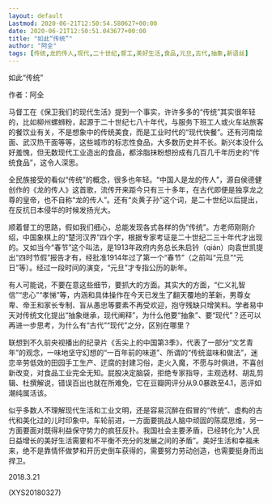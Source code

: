 ```yaml
---
layout: default
Lastmod: 2020-06-21T12:50:54.580627+00:00
date: 2020-06-21T12:50:51.043677+00:00
title: "如此“传统”"
author: "阿全"
tags: [传统,龙的传人,现代,二十世纪,督工,美好生活,食品,元旦,古代,抽象,新语丝]
---
```


如此“传统”

作者：阿全

马督工在《保卫我们的现代生活》提到一个事实，许许多多的“传统”其实很年轻的，比如柳州螺蛳粉，起源于二十世纪七八十年代，与服务下班工人或火车站旅客的餐饮业有关，不是想象中的传统美食，而是工业时代的“现代快餐”。还有河南烩面、武汉热干面等等，这些城市的标志性食品，大多数历史并不长。新兴本没什么好羞愧，但无数现代工业造出的食品，都涂脂抹粉想扮成有几百几千年历史的“传统食品”，这令人深思。

全民族接受的看似“传统”的概念，很多也年轻。“中国人是龙的传人”，源自侯德健创作的《龙的传人》这首歌，流传开来距今只有三十多年，在古代即便是独享龙之尊的皇帝，也不自称“龙的传人”。还有“炎黄子孙”这个词，是二十世纪以后提出，在反抗日本侵华的时候发扬光大。

顺着督工的思路，假如我们细心，总能发现各式各样的伪“传统”。方老师刚刚介绍，中国象棋上的“楚河汉界”四个字，根据专家考证是二十世纪二三十年代才出现的。又如当今“春节”这个叫法，是1913年政府内务总长朱启钤（qián）向袁世凯提出“四时节假”报告才有，经批准1914年过了第一个“春节”（之前叫“元旦”“元日”等）。经过一段时间的演变，“元旦”才专指公历的新年。

有人可能说，不要在意这些细节，要抓大的方面。其实大的方面，“仁义礼智信”“忠心”“孝悌”等，内涵和具体操作在今天已发生了翻天覆地的革新，男尊女卑、帝王和家长专制、盲从愚忠等要素不再受欢迎，抱守残缺只增笑料。学者易中天对传统文化提出“抽象继承，现代阐释”，为什么他要“抽象”、要“现代”？还可以再进一步思考，为什么有“古代”“现代”之分，区别在哪里？

联想到不久前央视播出的纪录片《舌尖上的中国第3季》，代表了一部分“文艺青年”的观念，一味地坚守幻想的“一百年前的味道”、所谓的“传统滋味和做法”，迷恋辛劳低效的田园手工生产、迂腐的封建习俗，走火入魔，不愿与时俱进，不喜创新改变，对食品工业完全无知。屁股决定脑袋，拒绝专家指导，主观选材、胡乱剪辑、杜撰解说，错误百出也就在所难免，它在豆瓣网评分从9.0暴跌至4.1，恶评如潮纯属活该。

似乎多数人不理解现代生活和工业文明，还是容易沉醉在假冒的“传统”、虚构的古代和美化过的儿时印象中。车轮前进，一方面要挑战人脑中顽固的陈腐思维，另一方面要面对既得利益保守势力的疯狂反扑。我国社会主要矛盾，已经转化为“人民日益增长的美好生活需要和不平衡不充分的发展之间的矛盾”。美好生活和幸福未来，绝不是靠情怀做梦和开历史倒车获得的，需要努力劳动创造，也需要挺身而出捍卫。

2018.3.21

(XYS20180327)

